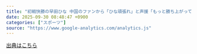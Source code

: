 ```yaml
---
title: "初戦快勝の早田ひな 中国のファンから「ひな頑張れ」と声援「もっと勝ち上がって応援してもらえるよう頑張りたい」【卓球 チャイナスマッシュ】（テレ東スポーツ） - Yahoo!ニュース"
date: 2025-09-30 08:48:47 +0900
categories: ["スポーツ"]
source: "https://www.google-analytics.com/analytics.js"
---
```


[出典はこちら](https://www.google-analytics.com/analytics.js)
